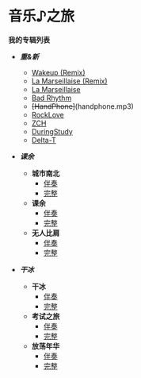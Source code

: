 # 音乐♪之旅

**我的专辑列表**

* ***重&新***
  * [Wakeup (Remix)](wakeup.mp3)
  * [La Marseillaise (Remix)](pon.mp3)
  * [La Marseillaise](peng.mp3)
  * [Bad Rhythm](badrhythm.mp3)
  * ~~[HandPhone]~~(handphone.mp3)
  * [RockLove](rocklove.mp3)
  * [ZCH](ZCH.mp3)
  * [DuringStudy](ds.mp3)
  * [Delta-T](deltaT.mp3)

* ***课余***
  * **城市南北**
    * [伴奏](rt_south-north.mp3)
    * [完整](south-north.mp3)
  * **课余**
    * [伴奏](rt_afterclass.mp3)
    * [完整](afterclass.mp3)
  * **无人比肩**
    * [伴奏](rt_highest.mp3)
    * [完整](highest.mp3)
  
* ***干冰***
  * **干冰**
    * [伴奏](rt_dryice.mp3)
    * [完整](dryice.mp3)
  * **考试之旅**
    * [伴奏](rt_exam-tour.mp3)
    * [完整](exam-tour.mp3)
  * **放荡年华**
    * [伴奏](rt_free.mp3)
    * [完整](free.mp3)
